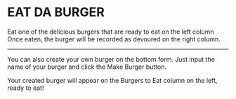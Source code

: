 # EAT DA BURGER

Eat one of the delicious burgers that are ready to eat on the left column
Once eaten, the burger will be recorded as devoured on the right column.

---

You can also create your own burger on the bottom form. Just input the name of your burger and click the Make Burger button.

Your created burger will appear on the Burgers to Eat column on the left, ready to eat!